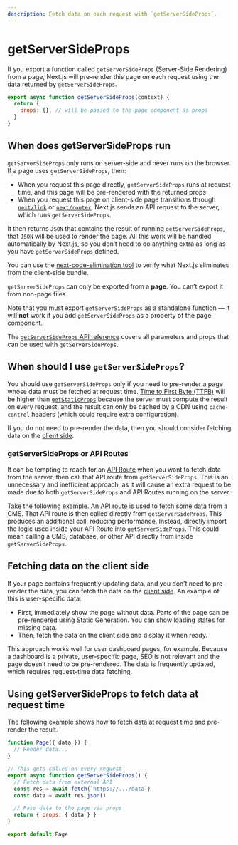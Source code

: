 ```yaml
---
description: Fetch data on each request with `getServerSideProps`.
---
```


# getServerSideProps

If you export a function called `getServerSideProps` (Server-Side Rendering) from a page, Next.js will pre-render this page on each request using the data returned by `getServerSideProps`.

```js
export async function getServerSideProps(context) {
  return {
    props: {}, // will be passed to the page component as props
  }
}
```

## When does getServerSideProps run

`getServerSideProps` only runs on server-side and never runs on the browser. If a page uses `getServerSideProps`, then:

- When you request this page directly, `getServerSideProps` runs at request time, and this page will be pre-rendered with the returned props
- When you request this page on client-side page transitions through [`next/link`](/docs/api-reference/next/link.md) or [`next/router`](/docs/api-reference/next/router.md), Next.js sends an API request to the server, which runs `getServerSideProps`.

It then returns `JSON` that contains the result of running `getServerSideProps`, that `JSON` will be used to render the page. All this work will be handled automatically by Next.js, so you don’t need to do anything extra as long as you have `getServerSideProps` defined.

You can use the [next-code-elimination tool](https://next-code-elimination.vercel.app/) to verify what Next.js eliminates from the client-side bundle.

`getServerSideProps` can only be exported from a **page**. You can’t export it from non-page files.

Note that you must export `getServerSideProps` as a standalone function — it will **not** work if you add `getServerSideProps` as a property of the page component.

The [`getServerSideProps` API reference](/docs/api-reference/data-fetching/get-server-side-props.md) covers all parameters and props that can be used with `getServerSideProps`.

## When should I use `getServerSideProps`?

You should use `getServerSideProps` only if you need to pre-render a page whose data must be fetched at request time. [Time to First Byte (TTFB)](/learn/seo/web-performance) will be higher than [`getStaticProps`](/docs/basic-features/data-fetching/get-static-props.md) because the server must compute the result on every request, and the result can only be cached by a CDN using `cache-control` headers (which could require extra configuration).

If you do not need to pre-render the data, then you should consider fetching data on the [client side](#fetching-data-on-the-client-side).

### getServerSideProps or API Routes

It can be tempting to reach for an [API Route](/docs/api-routes/introduction.md) when you want to fetch data from the server, then call that API route from `getServerSideProps`. This is an unnecessary and inefficient approach, as it will cause an extra request to be made due to both `getServerSideProps` and API Routes running on the server.

Take the following example. An API route is used to fetch some data from a CMS. That API route is then called directly from `getServerSideProps`. This produces an additional call, reducing performance. Instead, directly import the logic used inside your API Route into `getServerSideProps`. This could mean calling a CMS, database, or other API directly from inside `getServerSideProps`.

## Fetching data on the client side

If your page contains frequently updating data, and you don’t need to pre-render the data, you can fetch the data on the [client side](/docs/basic-features/client-side.md). An example of this is user-specific data:

- First, immediately show the page without data. Parts of the page can be pre-rendered using Static Generation. You can show loading states for missing data.
- Then, fetch the data on the client side and display it when ready.

This approach works well for user dashboard pages, for example. Because a dashboard is a private, user-specific page, SEO is not relevant and the page doesn’t need to be pre-rendered. The data is frequently updated, which requires request-time data fetching.

## Using getServerSideProps to fetch data at request time

The following example shows how to fetch data at request time and pre-render the result.

```jsx
function Page({ data }) {
  // Render data...
}

// This gets called on every request
export async function getServerSideProps() {
  // Fetch data from external API
  const res = await fetch(`https://.../data`)
  const data = await res.json()

  // Pass data to the page via props
  return { props: { data } }
}

export default Page
```
